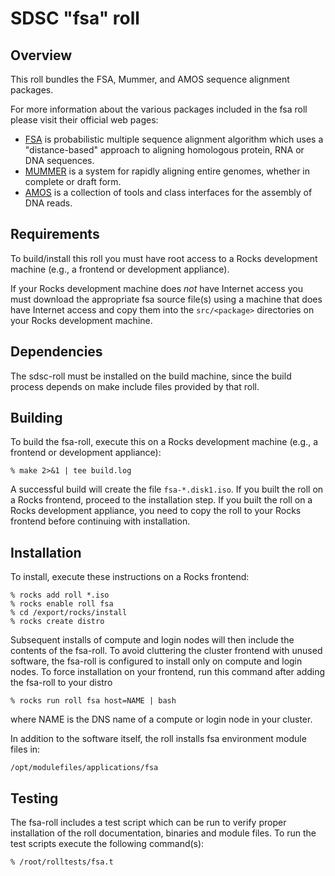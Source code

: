 # SDSC "fsa" roll

## Overview

This roll bundles the FSA, Mummer, and AMOS sequence alignment packages.

For more information about the various packages included in the fsa roll please visit their official web pages:

- <a href="http://fsa.sourceforge.net" target="_blank">FSA</a> is probabilistic
multiple sequence alignment algorithm which uses a "distance-based" approach to
aligning homologous protein, RNA or DNA sequences.
- <a href="http://mummer.sourceforge.net" target="_blank">MUMMER</a> is a system
for rapidly aligning entire genomes, whether in complete or draft form.
- <a href="http://sourceforge.net/projects/amos/" target="_blank">AMOS</a> is  a
collection of tools and class interfaces for the assembly of DNA reads.


## Requirements

To build/install this roll you must have root access to a Rocks development
machine (e.g., a frontend or development appliance).

If your Rocks development machine does *not* have Internet access you must
download the appropriate fsa source file(s) using a machine that does
have Internet access and copy them into the `src/<package>` directories on your
Rocks development machine.


## Dependencies

The sdsc-roll must be installed on the build machine, since the build process
depends on make include files provided by that roll.


## Building

To build the fsa-roll, execute this on a Rocks development
machine (e.g., a frontend or development appliance):

```shell
% make 2>&1 | tee build.log
```

A successful build will create the file `fsa-*.disk1.iso`.  If you built the
roll on a Rocks frontend, proceed to the installation step. If you built the
roll on a Rocks development appliance, you need to copy the roll to your Rocks
frontend before continuing with installation.


## Installation

To install, execute these instructions on a Rocks frontend:

```shell
% rocks add roll *.iso
% rocks enable roll fsa
% cd /export/rocks/install
% rocks create distro
```

Subsequent installs of compute and login nodes will then include the contents
of the fsa-roll.  To avoid cluttering the cluster frontend with unused
software, the fsa-roll is configured to install only on compute and
login nodes. To force installation on your frontend, run this command after
adding the fsa-roll to your distro

```shell
% rocks run roll fsa host=NAME | bash
```

where NAME is the DNS name of a compute or login node in your cluster.

In addition to the software itself, the roll installs fsa environment
module files in:

```shell
/opt/modulefiles/applications/fsa
```


## Testing

The fsa-roll includes a test script which can be run to verify proper
installation of the roll documentation, binaries and module files. To
run the test scripts execute the following command(s):

```shell
% /root/rolltests/fsa.t 
```
